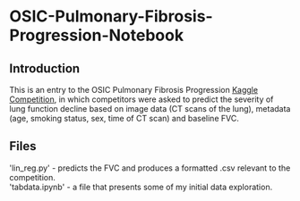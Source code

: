 # OSIC-Pulmonary-Fibrosis-Progression-Notebook

## Introduction
This is an entry to the OSIC Pulmonary Fibrosis Progression [Kaggle Competition](https://www.kaggle.com/c/osic-pulmonary-fibrosis-progression), in which competitors were asked to predict the severity of lung function decline based on image data (CT scans of the lung), metadata (age, smoking status, sex, time of CT scan) and baseline FVC.

## Files
'lin_reg.py' - predicts the FVC and produces a formatted .csv relevant to the competition. <br>
'tabdata.ipynb' - a file that presents some of my initial data exploration.
